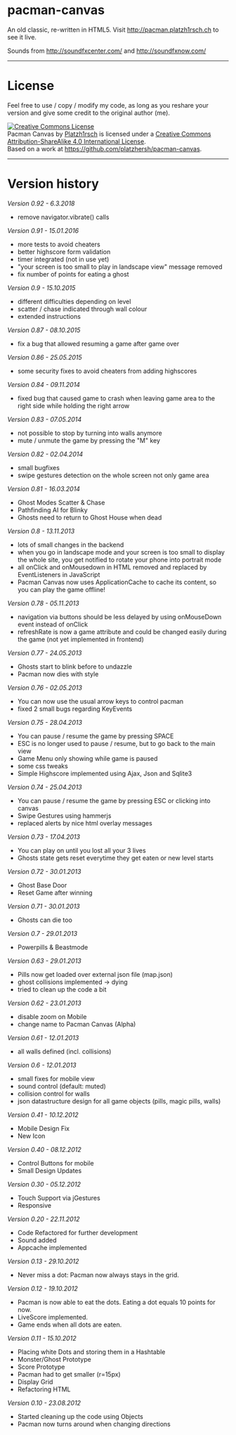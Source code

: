 pacman-canvas
=============

An old classic, re-written in HTML5.
Visit http://pacman.platzh1rsch.ch to see it live.

Sounds from 
http://soundfxcenter.com/ and http://soundfxnow.com/

------

License
=======

Feel free to use / copy / modify my code, as long as you reshare your version and give some credit to the original author (me).

<a rel="license" href="http://creativecommons.org/licenses/by-sa/4.0/"><img alt="Creative Commons License" style="border-width:0" src="https://i.creativecommons.org/l/by-sa/4.0/88x31.png" /></a><br /><span xmlns:dct="http://purl.org/dc/terms/" property="dct:title">Pacman Canvas</span> by <a xmlns:cc="http://creativecommons.org/ns#" href="http://platzh1rsch.ch" property="cc:attributionName" rel="cc:attributionURL">Platzh1rsch</a> is licensed under a <a rel="license" href="http://creativecommons.org/licenses/by-sa/4.0/">Creative Commons Attribution-ShareAlike 4.0 International License</a>.<br />Based on a work at <a xmlns:dct="http://purl.org/dc/terms/" href="https://github.com/platzhersh/pacman-canvas" rel="dct:source">https://github.com/platzhersh/pacman-canvas</a>.

------

Version history
===============

*Version 0.92 - 6.3.2018*
* remove navigator.vibrate() calls

*Version 0.91 - 15.01.2016*
* more tests to avoid cheaters
* better highscore form validation
* timer integrated (not in use yet)
* "your screen is too small to play in landscape view" message removed
* fix number of points for eating a ghost

*Version 0.9 - 15.10.2015*
* different difficulties depending on level
* scatter / chase indicated through wall colour
* extended instructions

*Version 0.87 - 08.10.2015*
* fix a bug that allowed resuming a game after game over

*Version 0.86 - 25.05.2015*
* some security fixes to avoid cheaters from adding highscores

*Version 0.84 - 09.11.2014*
* fixed bug that caused game to crash when leaving game area to the right side while holding the right arrow

*Version 0.83 - 07.05.2014*
* not possible to stop by turning into walls anymore
* mute / unmute the game by pressing the "M" key

*Version 0.82 - 02.04.2014*
* small bugfixes
* swipe gestures detection on the whole screen not only game area

*Version 0.81 - 16.03.2014*
* Ghost Modes Scatter & Chase
* Pathfinding AI for Blinky
* Ghosts need to return to Ghost House when dead

*Version 0.8 - 13.11.2013*
* lots of small changes in the backend
* when you go in landscape mode and your screen is too small to display the whole site, you get notified to rotate your phone into portrait mode
* all onClick and onMousedown in HTML removed and replaced by EventListeners in JavaScript
* Pacman Canvas now uses ApplicationCache to cache its content, so you can play the game offline!

*Version 0.78 - 05.11.2013*
* navigation via buttons should be less delayed by using onMouseDown event instead of onClick
* refreshRate is now a game attribute and could be changed easily during the game (not yet implemented in frontend)

*Version 0.77 - 24.05.2013*
* Ghosts start to blink before to undazzle
* Pacman now dies with style

*Version 0.76 - 02.05.2013*
* You can now use the usual arrow keys to control pacman
* fixed 2 small bugs regarding KeyEvents

*Version 0.75 - 28.04.2013*
* You can pause / resume the game by pressing SPACE
* ESC is no longer used to pause / resume, but to go back to the main view
* Game Menu only showing while game is paused
* some css tweaks
* Simple Highscore implemented using Ajax, Json and Sqlite3

*Version 0.74 - 25.04.2013*
* You can pause / resume the game by pressing ESC or clicking into canvas
* Swipe Gestures using hammerjs
* replaced alerts by nice html overlay messages

*Version 0.73 - 17.04.2013*
* You can play on until you lost all your 3 lives
* Ghosts state gets reset everytime they get eaten or new level starts

*Version 0.72 - 30.01.2013*
* Ghost Base Door
* Reset Game after winning

*Version 0.71 - 30.01.2013*
* Ghosts can die too

*Version 0.7 - 29.01.2013*
* Powerpills & Beastmode

*Version 0.63 - 29.01.2013*
* Pills now get loaded over external json file (map.json)
* ghost collisions implemented -> dying
* tried to clean up the code a bit

*Version 0.62 - 23.01.2013*
* disable zoom on Mobile
* change name to Pacman Canvas (Alpha)

*Version 0.61 - 12.01.2013*
* all walls defined (incl. collisions)

*Version 0.6 - 12.01.2013*
* small fixes for mobile view
* sound control (default: muted)
* collision control for walls
* json datastructure design for all game objects (pills, magic pills, walls)

*Version 0.41 - 10.12.2012*
* Mobile Design Fix
* New Icon

*Version 0.40 - 08.12.2012*
* Control Buttons for mobile
* Small Design Updates

*Version 0.30 - 05.12.2012*
* Touch Support via jGestures
* Responsive
		
*Version 0.20 - 22.11.2012*
* Code Refactored for further development
* Sound added
* Appcache implemented
	
*Version 0.13 - 29.10.2012*
* Never miss a dot: Pacman now always stays in the grid.
			
*Version 0.12 - 19.10.2012*
* Pacman is now able to eat the dots. Eating a dot equals 10 points for now.
* LiveScore implemented.
* Game ends when all dots are eaten.

*Version 0.11 - 15.10.2012*
* Placing white Dots and storing them in a Hashtable
* Monster/Ghost Prototype
* Score Prototype
* Pacman had to get smaller (r=15px)
* Display Grid
* Refactoring HTML
		
*Version 0.10 - 23.08.2012*
* Started cleaning up the code using Objects
* Pacman now turns around when changing directions
